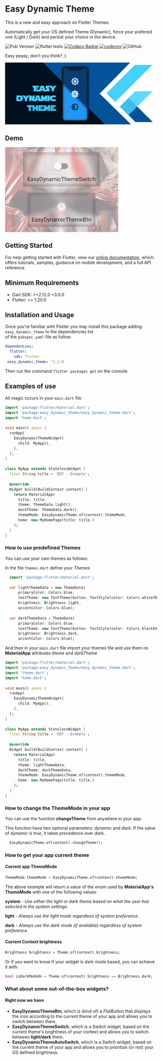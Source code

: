 # Easy Dynamic Theme
  
This is a new and easy approach on Flutter Themes.

Automatically get your OS defined Theme (Dynamic), force your prefered one (Light / Dark) and persist your choice in the device.

![Pub Version](https://img.shields.io/pub/v/easy_dynamic_theme)
![flutter tests](https://github.com/rlazom/easy_dynamic_theme/workflows/easy_dynamic_theme/badge.svg?branch=master)
[![Codacy Badge](https://api.codacy.com/project/badge/Grade/5f373592e0b3471e8f62229df15de60f)](https://app.codacy.com/gh/rlazom/easy_dynamic_theme?utm_source=github.com&utm_medium=referral&utm_content=rlazom/easy_dynamic_theme&utm_campaign=Badge_Grade_Settings)
[![codecov](https://codecov.io/gh/rlazom/easy_dynamic_theme/branch/master/graph/badge.svg)](https://codecov.io/gh/rlazom/easy_dynamic_theme)
![GitHub](https://img.shields.io/github/license/rlazom/easy_dynamic_theme)

Easy peasy, don't you think? ;)

<a href="https://pub.dev/packages/easy_dynamic_theme"><img src="https://github.com//rlazom/easy_dynamic_theme/blob/master/demo/easy_dynamic_theme.png?raw=true"/></a>

## Demo  

<a href="https://pub.dev/packages/easy_dynamic_theme"><img src="https://github.com//rlazom/easy_dynamic_theme/blob/master/demo/widgets.gif?raw=true"/></a>

## Getting Started  
  
For help getting started with Flutter, view our [online documentation](https://flutter.dev/docs), which offers tutorials, samples, guidance on mobile development, and a full API reference.  
  
## Minimum Requirements  
  
- Dart SDK: >=2.12.0 <3.0.0  
- Flutter: >= 1.20.0  
  
## Installation and Usage  
  
Once you're familiar with Flutter you may install this package adding `easy_dynamic_theme` to the dependencies list  
of the `pubspec.yaml` file as follow:  
  
```yaml  
dependencies:  
  flutter: 
    sdk: flutter  
 easy_dynamic_theme: ^2.2.0
 ```

Then run the command `flutter packages get` on the console.  
  
## Examples of use  
  
All magic occurs in your `main.dart` file  
  
```dart  
import 'package:flutter/material.dart';
import 'package:easy_dynamic_theme/easy_dynamic_theme.dart';
import 'home.dart';

void main() async { 
  runApp( 
    EasyDynamicThemeWidget( 
      child: MyApp(), 
    ), 
  );
}  
  
class MyApp extends StatelessWidget {  
  final String title = 'EDT - Example'; 
   
  @override 
  Widget build(BuildContext context) { 
    return MaterialApp( 
      title: title, 
      theme: ThemeData.light(), 
      darkTheme: ThemeData.dark(), 
      themeMode: EasyDynamicTheme.of(context).themeMode, 
      home: new MyHomePage(title: title,) 
    ); 
  }
}  
```  
  
### How to use predefined Themes
  
You can use your own themes as follows:

In the file `themes.dart` define your *Themes*

```dart  
  import 'package:flutter/material.dart';
  
  var lightThemeData = new ThemeData(
      primaryColor: Colors.blue,
      textTheme: new TextTheme(button: TextStyle(color: Colors.white70)),
      brightness: Brightness.light,
      accentColor: Colors.blue);
  
  var darkThemeData = ThemeData(
      primaryColor: Colors.blue,
      textTheme: new TextTheme(button: TextStyle(color: Colors.black54)),
      brightness: Brightness.dark,
      accentColor: Colors.blue);
```  
  
And then in your `main.dart` file import your themes file and use them on **MaterialApp** attributes *theme* and *darkTheme*

```dart  
import 'package:flutter/material.dart';
import 'package:easy_dynamic_theme/easy_dynamic_theme.dart';
import 'theme.dart';
import 'home.dart';

void main() async { 
  runApp( 
    EasyDynamicThemeWidget( 
      child: MyApp(), 
    ), 
  );
}  
  
class MyApp extends StatelessWidget {  
  final String title = 'EDT - Example'; 
   
  @override
  Widget build(BuildContext context) { 
    return MaterialApp( 
      title: title, 
      theme: lightThemeData, 
      darkTheme: darkThemeData, 
      themeMode: EasyDynamicTheme.of(context).themeMode, 
      home: new MyHomePage(title: title,) 
    ); 
  }
}  
```  
  
### How to change the ThemeMode in your app  
  
You can use the function **changeTheme** from anywhere in your app.

This function have two optional parameters: *dynamic* and *dark*.
If the value of *dynamic* is *true*, it takes precedence over *dark*.

```dart  
  EasyDynamicTheme.of(context).changeTheme();
```  
  
### How to get your app current theme  

#### Current app ThemeMode

```dart  
ThemeMode themeMode = EasyDynamicTheme.of(context).themeMode;  
```  
  
The above example will return a value of the *enum* used by **MaterialApp's** **ThemeMode** with one of the following values:

**system** - *Use either the light or dark theme based on what the user has selected in the system settings.*

**light** - *Always use the light mode regardless of system preference.*

**dark** - *Always use the dark mode (if available) regardless of system preference.*

#### Current Context brightness

```dart  
Brightness brightness = Theme.of(context).brightness;  
```  

Or if you want to know if your widget is dark mode based, you can achieve it with:

```dart  
bool isDarkModeOn = Theme.of(context).brightness == Brightness.dark;  
```  

### What about some out-of-the-box widgets?

#### Right now we have

- **EasyDynamicThemeBtn**, which is (kind of) a *FlatButton* that displays the icon according to the current theme of your app and allows you to switch between them.
- **EasyDynamicThemeSwitch**, which is a *Switch* widget, based on the current theme's brightness of your context and allows you to switch between **light/dark** them.
- **EasyDynamicThemeAutoSwitch**, which is a *Switch* widget, based on the current theme of your app and allows you to prioritize (or not) your OS defined brightness.
